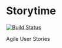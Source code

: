 # Storytime

[![Build Status](https://travis-ci.org/davidneat/storytime.svg)](https://travis-ci.org/davidneat/storytime)

Agile User Stories
